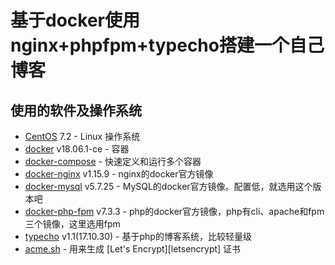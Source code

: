 # 基于docker使用nginx+phpfpm+typecho搭建一个自己博客

## 使用的软件及操作系统

* [CentOS][centos] 7.2 - Linux 操作系统
* [docker][docker] v18.06.1-ce - 容器
* [docker-compose][docker-compose] - 快速定义和运行多个容器
* [docker-nginx][docker-nginx] v1.15.9 - nginx的docker官方镜像
* [docker-mysql][docker-mysql] v5.7.25 - MySQL的docker官方镜像。配置低，就选用这个版本吧
* [docker-php-fpm][docker-php-fpm] v7.3.3 - php的docker官方镜像，php有cli、apache和fpm三个镜像，这里选用fpm
* [typecho][typecho] v1.1(17.10.30) - 基于php的博客系统，比较轻量级
* [acme.sh][acme.sh] - 用来生成 [Let's Encrypt][letsencrypt] 证书

[centos]: https://www.centos.org/
[docker]: https://www.docker.com/
[docker-compose]: https://docs.docker.com/compose/overview/
[docker-nginx]: https://hub.docker.com/_/nginx
[docker-mysql]: https://hub.docker.com/_/mysql
[docker-php-fpm]: https://hub.docker.com/_/php
[typecho]: http://typecho.org/
[acme.sh]: https://github.com/Neilpang/acme.sh